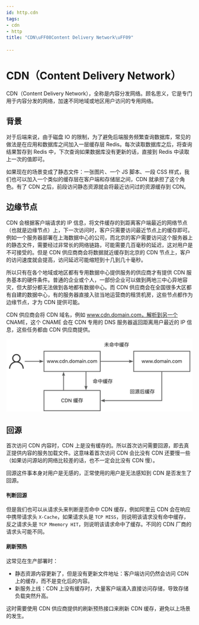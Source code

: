```yaml
---
id: http.cdn
tags:
- cdn
- http
title: "CDN\uFF08Content Delivery Network\uFF09"

---
```

# CDN（Content Delivery Network）
CDN（Content Delivery Network），全称是内容分发网络。顾名思义，它是专门用于内容分发的网络，加速不同地域或地区用户访问的专用网络。

## 背景
对于后端来说，由于磁盘 IO 的限制，为了避免后端服务频繁查询数据库，常见的做法是在应用和数据库之间加入一层缓存层 Redis。每次读取数据库之后，将查询结果暂存到 Redis 中，下次查询如果数据库没有更新的话，直接到 Redis 中读取上一次的值即可。

如果现在的场景变成了静态文件：一张图片、一个 JS 脚本、一段 CSS 样式，我们也可以加入一个类似的缓存层在客户端和存储层之间，CDN 就承担了这个角色。有了 CDN 之后，前段访问静态资源就会将最近访问过的资源缓存到 CDN。

## 边缘节点
CDN 会根据客户端请求的 IP 信息，将文件缓存的到距离客户端最近的网络节点（也就是边缘节点）上，下一次访问时，客户只需要访问最近节点上的缓存即可。例如一个服务器部署在上海数据中心的公司，而北京的客户需要访问这个服务器上的静态文件，需要经过非常长的网络链路，可能需要几百毫秒的延迟，这对用户是不可接受的。但是 CDN 供应商商会将数据就近缓存到北京的 CDN 节点上，客户的访问速度就会提高，访问延迟可能缩短到十几到几十毫秒。

所以只有在各个地域或地区都有专用数据中心提供服务的供应商才有提供 CDN 服务基本的硬件条件。普通的企业或个人，一部份企业可以做到两地三中心异地容灾，但大部分都无法做到各地都有数据中心。而 CDN 供应商会在全国很多大区都有自建的数据中心，有的服务器直接入驻当地运营商的租赁机房，这些节点都作为边缘节点，才为 CDN 提供可能。

CDN 供应商会将 CDN 域名，例如 www.cdn.domain.com，解析到另一个 CNAME，这个 CNAME 会在 CDN 专用的 DNS 服务器返回距离用户最近的 IP 信息，这些任务都由 CDN 供应商提供。

![画板](./../assets/1714652812329-727a45a8-ed78-483a-91ae-d47e983e204f.jpeg)


## 回源
首次访问 CDN 内容时，CDN 上是没有缓存的。所以首次访问需要回源，即去真正提供内容的服务加载文件。这意味着首次访问 CDN 会比没有 CDN 还要慢一些（如果访问源站的网络比较差的话，也不一定会比没有 CDN 慢）。

回源这件事本身对用户是无感的，正常使用的用户是无法感知到 CDN 是否发生了回源。

#### 判断回源
但是我们也可以从请求头来判断是否命中 CDN 缓存，例如阿里云 CDN 会在响应中携带请求头 `X-Cache`，如果请求头是 `TCP MISS`，则说明该请求没有命中缓存，反之请求头是 `TCP Mmemory HIT`，则说明该请求命中了缓存。不同的 CDN 厂商的请求头可能不同。

#### 刷新预热
这常见在生产部署时：

+ 静态资源内容更新了，但是没有更新文件地址：客户端访问仍然会访问 CDN 上的缓存，而不是变化后的内容。
+ 新服务上线：CDN 上没有缓存时，大量客户端涌入直接访问存储，导致存储负载突然升高。

这时需要使用 CDN 供应商提供的刷新预热接口来刷新 CDN 缓存，避免以上场景的发生。

